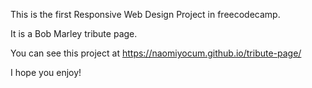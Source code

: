 This is the first Responsive Web Design Project in freecodecamp.

It is a Bob Marley tribute page.

You can see this project at https://naomiyocum.github.io/tribute-page/

I hope you enjoy!
